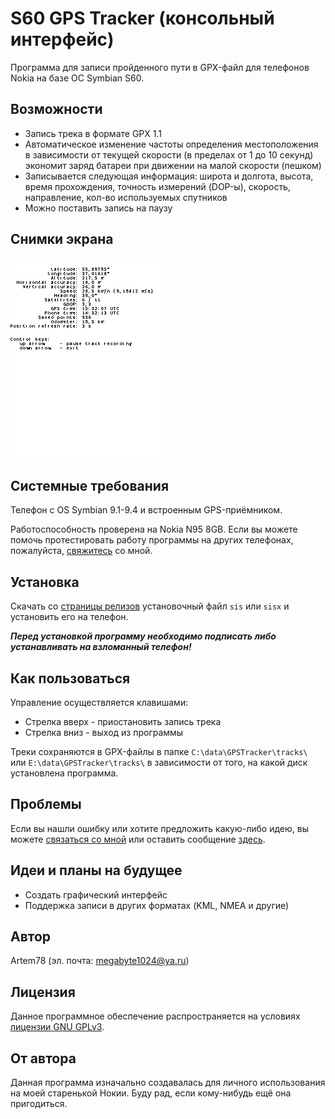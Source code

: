 # S60 GPS Tracker (консольный интерфейс)
Программа для записи пройденного пути в GPX-файл для телефонов Nokia на базе ОС Symbian S60.

## Возможности
* Запись трека в формате GPX 1.1
* Автоматическое изменение частоты определения местоположения в зависимости от текущей скорости (в пределах от 1 до 10 секунд) экономит заряд батареи при движении на малой скорости (пешком)
* Записывается следующая информация: широта и долгота, высота, время прохождения, точность измерений (DOP-ы), скорость, направление, кол-во используемых спутников
* Можно поставить запись на паузу

## Снимки экрана
![Экран программы во время работы](screenshot.png)

## Системные требования
Телефон с ОS Symbian 9.1-9.4 и встроенным GPS-приёмником.

Работоспособность проверена на Nokia N95 8GB. Если вы можете помочь протестировать работу программы на других телефонах, пожалуйста, [свяжитесь](#author) со мной.

## Установка
Скачать со [страницы релизов](../../releases) установочный файл `sis` или `sisx` и установить его на телефон.

***Перед установкой программу необходимо подписать либо устанавливать на взломанный телефон!***

## Как пользоваться
Управление осуществляется клавишами:

* Стрелка вверх - приостановить запись трека
* Стрелка вниз - выход из программы

Треки сохраняются в GPX-файлы в папке `C:\data\GPSTracker\tracks\` или `E:\data\GPSTracker\tracks\` в зависимости от того, на какой диск установлена программа.

## Проблемы
Если вы нашли ошибку или хотите предложить какую-либо идею, вы можете [связаться со мной](#author) или оставить сообщение [здесь](../../issues).

## Идеи и планы на будущее
* Создать графический интерфейс
* Поддержка записи в других форматах (KML, NMEA и другие)

<a name="author"></a>
## Автор
Artem78 (эл. почта: [megabyte1024@ya.ru](mailto:megabyte1024@ya.ru))

## Лицензия
Данное программное обеспечение распространяется на условиях [лицензии GNU GPLv3](LICENSE).

## От автора
Данная программа изначально создавалась для личного использования на моей старенькой Нокии. Буду рад, если кому-нибудь ещё она пригодиться.